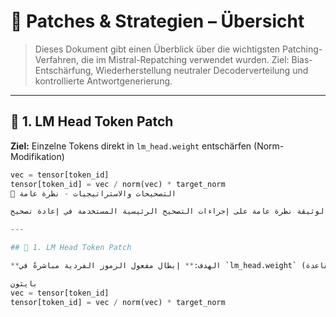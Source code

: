 # 🧷 Patches & Strategien – Übersicht

> Dieses Dokument gibt einen Überblick über die wichtigsten Patching-Verfahren, die im Mistral-Repatching verwendet wurden. Ziel: Bias-Entschärfung, Wiederherstellung neutraler Decoderverteilung und kontrollierte Antwortgenerierung.

---

## 🔧 1. LM Head Token Patch

**Ziel:** Einzelne Tokens direkt in `lm_head.weight` entschärfen (Norm-Modifikation)

```python
vec = tensor[token_id]
tensor[token_id] = vec / norm(vec) * target_norm
🧷 التصحيحات والاستراتيجيات - نظرة عامة

توفر هذه الوثيقة نظرة عامة على إجراءات التصحيح الرئيسية المستخدمة في إعادة تصحيح Mistral. الهدف: التخفيف من التحيز، واستعادة توزيع فك التشفير المحايد وتوليد الاستجابة المتحكم فيها.

---

## 🔧 1. LM Head Token Patch

**الهدف:** إبطال مفعول الرموز الفردية مباشرةً في `lm_head.weight` (تعديل القاعدة)

بايثون
vec = tensor[token_id]
tensor[token_id] = vec / norm(vec) * target_norm
